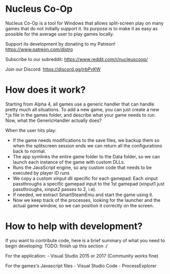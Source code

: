 # Nucleus Co-Op
Nucleus Co-Op is a tool for Windows that allows split-screen play on many games that do not initially support it.
Its purpose is to make it as easy as possible for the average user to play games locally.

Support its development by donating to my Patreon! https://www.patreon.com/distro

Subscribe to our subreddit: https://www.reddit.com/r/nucleuscoop/

Join our Discord: https://discord.gg/jrbPvKW


# How does it work?
Starting from Alpha 4, all games use a generic handler that can handle pretty much all situations.
To add a new game, you can just create a new *.js file in the games folder, and describe what your game needs to run.
Now, what the GenericHandler actually does?

When the user hits play:
- If the game needs modifications to the save files, we backup them so when the splitscreen session ends we can return all the configurations back to normal.
- The app symlinks the entire game folder to the Data folder, so we can launch each instance of the game with custom DLLs.
- Runs the JavaScript engine, so any custom code that needs to be executed by player ID runs
- We copy a custom xinput dll specific for each gamepad: Each xinput passthroughs a specific gamepad input to the 1st gamepad (xinput1 just passthroughs, xinput2 passes to 2, i.e).
- If needed, we extract SmartSteamEmu and start the game using it.
- Now we keep track of the processes, looking for the launcher and the actual game window, so we can position it correctly on the screen.


# How to help with development?
If you want to contribute code, here is a brief summary of what you need to begin developing:
TODO: finish up this section :/

For the application:
	- Visual Studio 2015 or 2017 (Community works fine)

For the games's Javascript files
	- Visual Studio Code
	- ProcessExplorer
